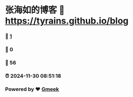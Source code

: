 # 张海如的博客 :link: https://tyrains.github.io/blog 
### :page_facing_up: [1](https://tyrains.github.io/blog/tag.html) 
### :speech_balloon: 0 
### :hibiscus: 56 
### :alarm_clock: 2024-11-30 08:51:18 
### Powered by :heart: [Gmeek](https://github.com/Meekdai/Gmeek)
